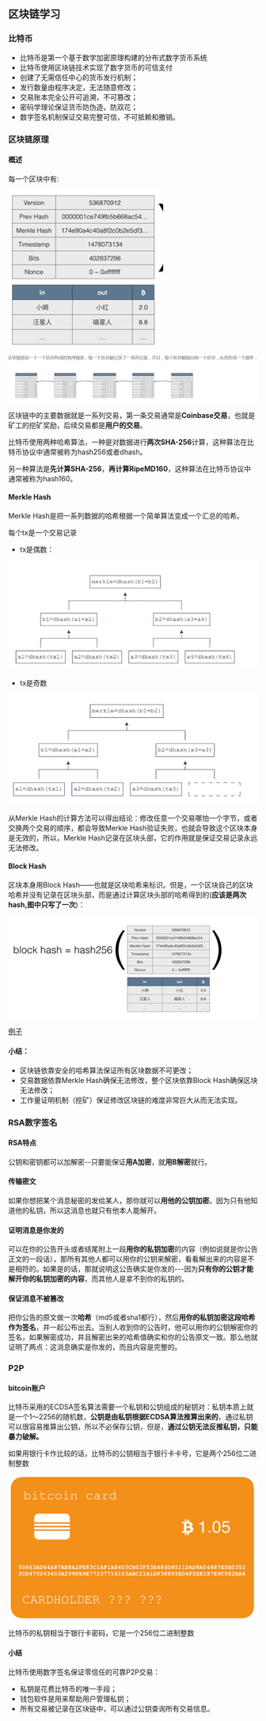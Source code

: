 ## 区块链学习

### 比特币

* 比特币是第一个基于数学加密原理构建的分布式数字货币系统
* 比特币使用区块链技术实现了数字货币的可信支付
* 创建了无需信任中心的货币发行机制；
* 发行数量由程序决定，无法随意修改；
* 交易账本完全公开可追溯，不可篡改；
* 密码学理论保证货币防伪造，防双花；
* 数字签名机制保证交易完整可信，不可抵赖和撤销。

### 区块链原理

#### 概述

每一个区块中有:

![image-20210428162409461](picture/image-20210428162409461.png)

![image-20210428154331045](picture/image-20210428154331045.png)

区块链中的主要数据就是一系列交易，第一条交易通常是**Coinbase交易**，也就是矿工的挖矿奖励，后续交易都是**用户的交易**。

比特币使用两种哈希算法，一种是对数据进行**两次SHA-256**计算，这种算法在比特币协议中通常被称为hash256或者dhash。

另一种算法是**先计算SHA-256**，**再计算RipeMD160**，这种算法在比特币协议中通常被称为hash160。

#### **Merkle Hash**

Merkle Hash是把一系列数据的哈希根据一个简单算法变成一个汇总的哈希。

每个tx是一个交易记录

* tx是偶数：

![image-20210428161237726](picture/image-20210428161237726.png)

* tx是奇数

![image-20210428161300182](picture/image-20210428161300182.png)

从Merkle Hash的计算方法可以得出结论：修改任意一个交易哪怕一个字节，或者交换两个交易的顺序，都会导致Merkle Hash验证失败，也就会导致这个区块本身是无效的，所以，Merkle Hash记录在区块头部，它的作用就是保证交易记录永远无法修改。



#### Block Hash

区块本身用Block Hash——也就是区块哈希来标识。但是，一个区块自己的区块哈希并没有记录在区块头部，而是通过计算区块头部的哈希得到的(**应该是两次hash,图中只写了一次**)：

![image-20210428162828627](picture/image-20210428162828627.png)

[例子](https://zhuanlan.zhihu.com/p/33674053)

#### **小结：**

* 区块链依靠安全的哈希算法保证所有区块数据不可更改；
* 交易数据依靠Merkle Hash确保无法修改，整个区块依靠Block Hash确保区块无法修改；
* 工作量证明机制（挖矿）保证修改区块链的难度非常巨大从而无法实现。



### RSA数字签名

#### RSA特点

公钥和密钥都可以加解密--只要能保证**用A加密**，就**用B解密**就行。

#### 传输密文

如果你想把某个消息秘密的发给某人，那你就可以**用他的公钥加密**。因为只有他知道他的私钥，所以这消息也就只有他本人能解开。

#### 证明消息是你发的

可以在你的公告开头或者结尾附上一段**用你的私钥加密**的内容（例如说就是你公告正文的一段话），那所有其他人都可以用你的公钥来解密，看看解出来的内容是不是相符的。如果是的话，那就说明这公告确实是你发的---因为**只有你的公钥才能解开你的私钥加密的内容**，而其他人是拿不到你的私钥的。 

#### 保证消息不被篡改

把你公告的原文做一次**哈希**（md5或者sha1都行），然后**用你的私钥加密这段哈希作为签名**，并一起公布出去。当别人收到你的公告时，他可以用你的公钥解密你的签名，如果解密成功，并且解密出来的哈希值确实和你的公告原文一致。那么他就证明了两点：这消息确实是你发的，而且内容是完整的。



### P2P

#### bitcoin账户

比特币采用的ECDSA签名算法需要一个私钥和公钥组成的秘钥对：私钥本质上就是一个1～2256的随机数，**公钥是由私钥根据ECDSA算法推算出来的**，通过私钥可以很容易推算出公钥，所以不必保存公钥，但是，**通过公钥无法反推私钥，只能暴力破解。** 

如果用银行卡作比较的话，比特币的公钥相当于银行卡卡号，它是两个256位二进制整数

![1619663916213](picture/1619663916213.png)

比特币的私钥相当于银行卡密码，它是一个256位二进制整数



#### 小结

比特币使用数字签名保证零信任的可靠P2P交易：

- 私钥是花费比特币的唯一手段；
- 钱包软件是用来帮助用户管理私钥；
- 所有交易被记录在区块链中，可以通过公钥查询所有交易信息。